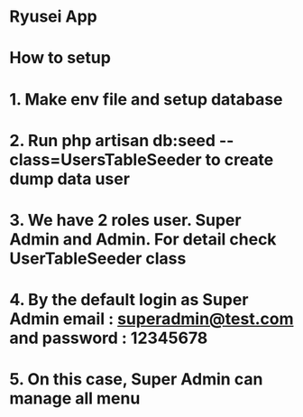 # Ryusei App
# How to setup
# 1. Make env file and setup database
# 2. Run php artisan db:seed --class=UsersTableSeeder to create dump data user
# 3. We have 2 roles user. Super Admin and Admin. For detail check UserTableSeeder class
# 4. By the default login as Super Admin email : superadmin@test.com and password : 12345678
# 5. On this case, Super Admin can manage all menu